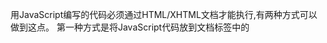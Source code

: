 用JavaScript编写的代码必须通过HTML/XHTML文档才能执行,有两种方式可以做到这点。
第一种方式是将JavaScript代码放到文档<head>标签中的<script>标签之间:
一种更好的方式是把JavaScript代码存为一个扩展名为.js的独立文件。典型的作法是在文档的<head>部分放一个<script>标签， 并把它的src属性指向该文件:

但最好的做法是把<script>标签放到HTML文档的最后，</body>标签之前:

这样能使浏览器更快地加载页面

javascript不用进行类型声明

在JavaScriptd中，数组可以用关键字Array声明。

我们甚至用不着明确地表明我们是在创建数组。事实上,只需用一对方括号把各个元素的初始值括起来就可以了

可以通过在填充数组时为每个新元素明确地给出下标来改变这种默认的行为。在为新元素给
出下标时，不必局限于使用整数数字。你可以用字符串:  这样的数组叫做关联数组。

全局变量(global variable)可以在脚本中的任何位置被引用。一旦你在某个脚本里声明了一
个全局变量,就可以从这个脚本中的任何位置一包括函数内部一 引用它。 全局变量的作用城
是整个脚本。
局部变量(local variable)只存在于声明它的那个函数的内部，在那个函数的外部是无法引
用它的。局部变量的作用域仅限于某个特定的函数。

如果在某个函数中使用了var, 那个变量就将被视为一个局部变量，它只存在于这个函数的
上下文中;反之，如果没有使用var,那个变量就将被视为一-个全 局变量，如果脚本里已经存在
一一个与之同名的全局变量，这个函数就会改变那个全局变量的值。

对象(object) 是一种非常重要的数据类型，但此前我们还没有认真对待它。对象是自包含
的数据集合，包含在对象里的数据可以通过两种形式访问一属 性(property) 和方法(method):


在JavaScript里，属性和方法都使用“点"语法来访问 :

“这是我刚做好的”。JavaScript 与这种节目里的主持人颇有几分相似:它提供了一系列预先定义
好的对象，这些可以拿来就用的对象称为内建对象(native object)。

除了内建对象，还可以在JavaScript脚本里使用一些已经预先定义好的其他对象。这些对象
不是由JavaScript语言本身而是由它的运行环境提供的。具体到Web应用，这个环境就是浏览器。
由浏览器提供的预定义对象被称为宿主对象(host object)。
宿主对象包括Form、Image 和E1ement等。我们可以通过这些对象获得关于网页上表单、图像
和各种表单元素等信息。







